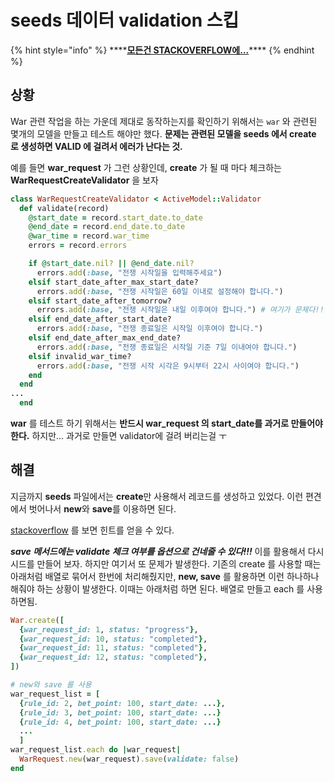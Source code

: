 # seeds 데이터 validation 스킵

{% hint style="info" %}
\*\*\*\*[**모든건 STACKOVERFLOW에...**](https://stackoverflow.com/questions/15848952/turn-off-validation-in-seeds-rb)\*\*\*\*
{% endhint %}

## 상황

War 관련 작업을 하는 가운데 제대로 동작하는지를 확인하기 위해서는 `war` 와 관련된 몇개의 모델을 만들고 테스트 해야만 했다. **문제는 관련된 모델을 seeds 에서 create 로 생성하면 VALID 에 걸려서 에러가 난다는 것.**

예를 들면 **war\_request** 가 그런 상황인데, **create** 가 될 때 마다 체크하는 **WarRequestCreateValidator** 을 보자

```ruby
class WarRequestCreateValidator < ActiveModel::Validator
  def validate(record)
    @start_date = record.start_date.to_date
    @end_date = record.end_date.to_date
    @war_time = record.war_time
    errors = record.errors

    if @start_date.nil? || @end_date.nil?
      errors.add(:base, "전쟁 시작일을 입력해주세요")
    elsif start_date_after_max_start_date?
      errors.add(:base, "전쟁 시작일은 60일 이내로 설정해야 합니다.")
    elsif start_date_after_tomorrow?
      errors.add(:base, "전쟁 시작일은 내일 이후여야 합니다.") # 여기가 문제다!!!
    elsif end_date_after_start_date?
      errors.add(:base, "전쟁 종료일은 시작일 이후여야 합니다.")
    elsif end_date_after_max_end_date?
      errors.add(:base, "전쟁 종료일은 시작일 기준 7일 이내여야 합니다.")
    elsif invalid_war_time?
      errors.add(:base, "전쟁 시작 시각은 9시부터 22시 사이여야 합니다.")
    end
  end
...
  end
```

**war** 를 테스트 하기 위해서는 **반드시 war\_request 의 start\_date를 과거로 만들어야한다.** 하지만... 과거로 만들면 validator에 걸려 버리는걸 ㅜ

## 해결

지금까지 **seeds** 파일에서는 **create**만 사용해서 레코드를 생성하고 있었다. 이런 편견에서 벗어나서 **new**와 **save**를 이용하면 된다.

[stackoverflow](https://stackoverflow.com/questions/15848952/turn-off-validation-in-seeds-rb) 를 보면 힌트를 얻을 수 있다.

_**save 메서드에는 validate 체크 여부를 옵션으로 건네줄 수 있다!!!**_ 이를 활용해서 다시 시드를 만들어 보자. 하지만 여기서 또 문제가 발생한다. 기존의 create 를 사용할 때는 아래처럼 배열로 묶어서 한번에 처리해줬지만, **new, save** 를 활용하면 이런 하나하나 해줘야 하는 상황이 발생한다. 이때는 아래처럼 하면 된다. 배열로 만들고 each 를 사용하면됨.

```ruby
War.create([
  {war_request_id: 1, status: "progress"},
  {war_request_id: 10, status: "completed"},
  {war_request_id: 11, status: "completed"},
  {war_request_id: 12, status: "completed"},
])

# new와 save 를 사용
war_request_list = [
  {rule_id: 2, bet_point: 100, start_date: ...},
  {rule_id: 3, bet_point: 100, start_date: ...}
  {rule_id: 4, bet_point: 100, start_date: ...}
  ...
  ]
war_request_list.each do |war_request|
  WarRequest.new(war_request).save(validate: false)
end
```

